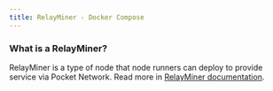 ```yaml
---
title: RelayMiner - Docker Compose
---
```


### What is a RelayMiner?

RelayMiner is a type of node that node runners can deploy to provide service via Pocket Network. Read more in [RelayMiner documentation](../actors/relay_miner.md).


